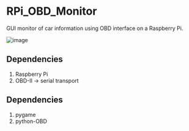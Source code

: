 # RPi_OBD_Monitor
GUI monitor of car information using OBD interface on a Raspberry Pi.

![image](https://github.com/StarRealMan/RPi_OBD_Monitor/tree/main/image/show.png)

## Dependencies
1. Raspberry Pi
2. OBD-II -> serial transport

## Dependencies

1. pygame
2. python-OBD